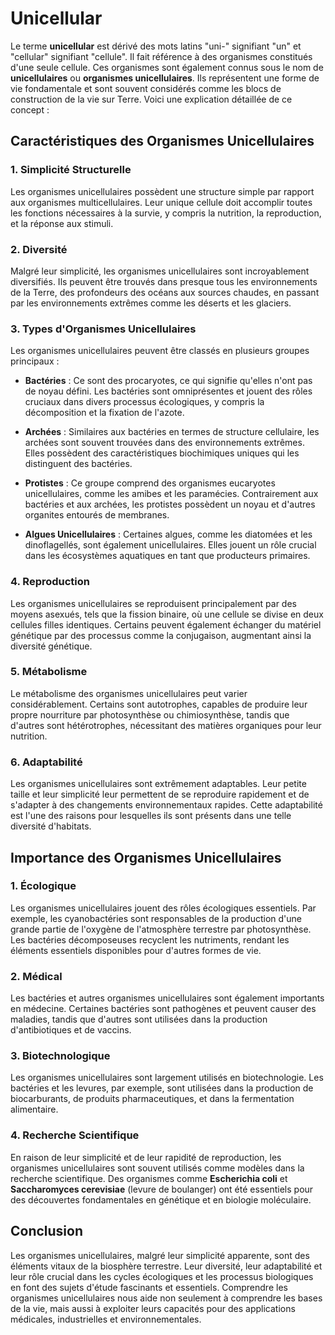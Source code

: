 # Unicellular

Le terme **unicellular** est dérivé des mots latins "uni-" signifiant "un" et "cellular" signifiant "cellule". Il fait référence à des organismes constitués d'une seule cellule. Ces organismes sont également connus sous le nom de **unicellulaires** ou **organismes unicellulaires**. Ils représentent une forme de vie fondamentale et sont souvent considérés comme les blocs de construction de la vie sur Terre. Voici une explication détaillée de ce concept :

## Caractéristiques des Organismes Unicellulaires

### 1. Simplicité Structurelle
Les organismes unicellulaires possèdent une structure simple par rapport aux organismes multicellulaires. Leur unique cellule doit accomplir toutes les fonctions nécessaires à la survie, y compris la nutrition, la reproduction, et la réponse aux stimuli.

### 2. Diversité
Malgré leur simplicité, les organismes unicellulaires sont incroyablement diversifiés. Ils peuvent être trouvés dans presque tous les environnements de la Terre, des profondeurs des océans aux sources chaudes, en passant par les environnements extrêmes comme les déserts et les glaciers.

### 3. Types d'Organismes Unicellulaires
Les organismes unicellulaires peuvent être classés en plusieurs groupes principaux :

- **Bactéries** : Ce sont des procaryotes, ce qui signifie qu'elles n'ont pas de noyau défini. Les bactéries sont omniprésentes et jouent des rôles cruciaux dans divers processus écologiques, y compris la décomposition et la fixation de l'azote.
  
- **Archées** : Similaires aux bactéries en termes de structure cellulaire, les archées sont souvent trouvées dans des environnements extrêmes. Elles possèdent des caractéristiques biochimiques uniques qui les distinguent des bactéries.

- **Protistes** : Ce groupe comprend des organismes eucaryotes unicellulaires, comme les amibes et les paramécies. Contrairement aux bactéries et aux archées, les protistes possèdent un noyau et d'autres organites entourés de membranes.

- **Algues Unicellulaires** : Certaines algues, comme les diatomées et les dinoflagellés, sont également unicellulaires. Elles jouent un rôle crucial dans les écosystèmes aquatiques en tant que producteurs primaires.

### 4. Reproduction
Les organismes unicellulaires se reproduisent principalement par des moyens asexués, tels que la fission binaire, où une cellule se divise en deux cellules filles identiques. Certains peuvent également échanger du matériel génétique par des processus comme la conjugaison, augmentant ainsi la diversité génétique.

### 5. Métabolisme
Le métabolisme des organismes unicellulaires peut varier considérablement. Certains sont autotrophes, capables de produire leur propre nourriture par photosynthèse ou chimiosynthèse, tandis que d'autres sont hétérotrophes, nécessitant des matières organiques pour leur nutrition.

### 6. Adaptabilité
Les organismes unicellulaires sont extrêmement adaptables. Leur petite taille et leur simplicité leur permettent de se reproduire rapidement et de s'adapter à des changements environnementaux rapides. Cette adaptabilité est l'une des raisons pour lesquelles ils sont présents dans une telle diversité d'habitats.

## Importance des Organismes Unicellulaires

### 1. Écologique
Les organismes unicellulaires jouent des rôles écologiques essentiels. Par exemple, les cyanobactéries sont responsables de la production d'une grande partie de l'oxygène de l'atmosphère terrestre par photosynthèse. Les bactéries décomposeuses recyclent les nutriments, rendant les éléments essentiels disponibles pour d'autres formes de vie.

### 2. Médical
Les bactéries et autres organismes unicellulaires sont également importants en médecine. Certaines bactéries sont pathogènes et peuvent causer des maladies, tandis que d'autres sont utilisées dans la production d'antibiotiques et de vaccins.

### 3. Biotechnologique
Les organismes unicellulaires sont largement utilisés en biotechnologie. Les bactéries et les levures, par exemple, sont utilisées dans la production de biocarburants, de produits pharmaceutiques, et dans la fermentation alimentaire.

### 4. Recherche Scientifique
En raison de leur simplicité et de leur rapidité de reproduction, les organismes unicellulaires sont souvent utilisés comme modèles dans la recherche scientifique. Des organismes comme **Escherichia coli** et **Saccharomyces cerevisiae** (levure de boulanger) ont été essentiels pour des découvertes fondamentales en génétique et en biologie moléculaire.

## Conclusion

Les organismes unicellulaires, malgré leur simplicité apparente, sont des éléments vitaux de la biosphère terrestre. Leur diversité, leur adaptabilité et leur rôle crucial dans les cycles écologiques et les processus biologiques en font des sujets d'étude fascinants et essentiels. Comprendre les organismes unicellulaires nous aide non seulement à comprendre les bases de la vie, mais aussi à exploiter leurs capacités pour des applications médicales, industrielles et environnementales.